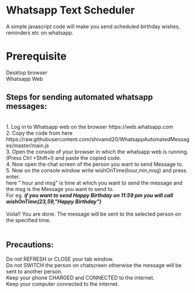 # Whatsapp Text Scheduler
A simple javascript code will make you send scheduled birthday wishes, reminders etc on whatsapp.

<h1> Prerequisite  </h1>
 Desktop browser
 <br> Whatsapp Web
 <br>
 <h2> Steps for sending automated whatsapp messages: </h2>
<br>
1. Log in to Whatsapp web on the browser https://web.whatsapp.com <br>
2. Copy the code from here https://raw.githubusercontent.com/shivamd20/WhatsappAutomatedMessages/master/main.js<br>
3. Open the console of your browser in which the whatsapp web is running. (Press Ctrl +Shift+I) and paste the copied code.<br>
4. Now open the chat screen of the person you want to send Message to.<br>
5. Now on the console window write wishOnTime(hour,min,msg) and press enter.<br>
here " hour and msg" is time at which you want to send the message and the msg is the Message you want to send to.<br>
For eg. <b> <i> if you want to send Happy Birthday on 11:59 pm you will call wishOnTime(23,59,"Happy Birthday")<br> </i> </b>
<br>
Voila!! You are done. The message will be sent to the selected person on the specified time. 
<br><br>
<h2>Precautions: </h2>
Do not REFRESH or CLOSE your tab window.<br>
Do not SWITCH the person on  chatscreen otherwise the message will be sent to another person.<br>
Keep your phone CHARGED and CONNECTED to the internet.<br>
Keep your computer  connected to the internet.<br>

